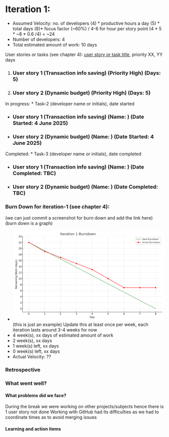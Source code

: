 # Iteration 1:

* Assumed Velocity: no. of developers (4) * productive hours a day (5) * total days (8)* focus factor (~60%) / 4-6 for hour per story point
  (4 * 5 * ~8 * 0.6 /4) = ~24
* Number of developers: 4
* Total estimated amount of work: 10 days

User stories or tasks (see chapter 4): [user story or task title](./user_stories/user_story_01_title.md), priority XX, YY days 
1. ### User story 1 (Transaction info saving) (Priority High) (Days: 5)
2. ### User story 2 (Dynamic budget) (Priority High) (Days: 5)


In progress: * Task-2 (developer name or initials), date started
* ### User story 1 (Transaction info saving) (Name: ) (Date Started: 4 June 2025)
* ### User story 2 (Dynamic budget) (Name: ) (Date Started: 4 June 2025)


Completed: * Task-3 (developer name or initials), date completed
* ### User story 1 (Transaction info saving) (Name: ) (Date Completed: TBC)
* ### User story 2 (Dynamic budget) (Name: ) (Date Completed: TBC)


### Burn Down for iteration-1 (see chapter 4):
(we can just commit a screenshot for burn down and add the link here) (burn down is a graph)
* ![Example](burn_down_graphs/iteration1_burndown_chart.png) (this is just an example)
Update this at least once per week, each iteration lasts around 3-4 weeks for now 
* 4 week(s), xx days of estimated amount of work 
* 2 week(s), xx days
* 1 week(s) left, xx days
* 0 week(s) left, xx days
* Actual Velocity: ?? 

### Retrospective

### What went well?

#### What problems did we face?
During the break we were working on other projects/subjects hence there is 1 user story not done
Working with GitHub had its difficulties as we had to coordinate times as to avoid merging issues

#### Learning and action items 